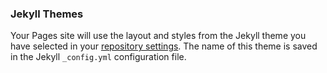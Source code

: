 ### Jekyll Themes

Your Pages site will use the layout and styles from the Jekyll theme you have selected in your [repository settings](https://github.com/rttss/rttss-weather/settings). The name of this theme is saved in the Jekyll `_config.yml` configuration file.
